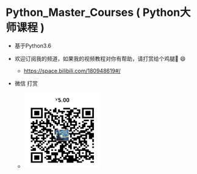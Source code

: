 # Python_Master_Courses ( Python大师课程 ) 

[comment]: <> (创建于2018年 3月14日 星期三)

- 基于Python3.6






- 欢迎订阅我的频道，如果我的视频教程对你有帮助，请打赏给个鸡腿:poultry_leg: :smile:
    - https://space.bilibili.com/180948619#/
- 微信 打赏 
    - <img src="data/wechat_donate.jpg" width = "200" height = "200" alt="wechat_donate"  />    